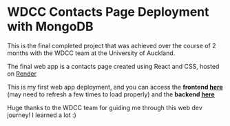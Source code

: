 # WDCC Contacts Page Deployment with MongoDB

This is the final completed project that was achieved over the course of 2 months with the WDCC team at the University of Auckland.

The final web app is a contacts page created using React and CSS, hosted on [Render](https://render.com/) 

This is my first web app deployment, and you can access the <strong>frontend [here](https://contacts-page-mongo-1.onrender.com/)</strong> (may need to refresh a few times to load properly) and the **backend [here](https://contacts-page-mongo.onrender.com/api/contacts)**

Huge thanks to the WDCC team for guiding me through this web dev journey! I learned a lot :)
